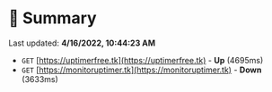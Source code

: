 # 📖 Summary
Last updated: **4/16/2022, 10:44:23 AM**

- `GET` [https://uptimerfree.tk](https://uptimerfree.tk) - **Up** (4695ms)
- `GET` [https://monitoruptimer.tk](https://monitoruptimer.tk) - **Down** (3633ms)

